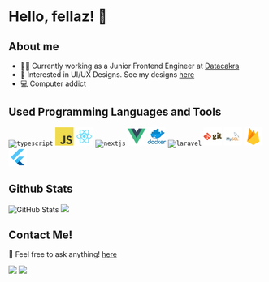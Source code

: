 # Hello, fellaz! 👋

## About me <br />
- 👨‍💻 Currently working as a Junior Frontend Engineer at [Datacakra](https://datacakra.com/)
- :art: Interested in UI/UX Designs. See my designs [here](https://www.figma.com/file/C7wsMPTHDcaA3Uj9YWTvEk/Dio?node-id=0%3A1)
- :computer: Computer addict  

## Used Programming Languages and Tools <br />
<code><img height="36" alt="typescript" src="https://user-images.githubusercontent.com/62734504/182734407-73f7d487-8886-4f02-9b51-b717fcdf0641.png"></code>
<code><img height="36" alt="javascript" src="https://raw.githubusercontent.com/github/explore/80688e429a7d4ef2fca1e82350fe8e3517d3494d/topics/javascript/javascript.png"></code>
  <code><img height="36" alt="react" src="https://raw.githubusercontent.com/github/explore/80688e429a7d4ef2fca1e82350fe8e3517d3494d/topics/react/react.png"></code>
    <code><img height="36" alt="nextjs" src="https://user-images.githubusercontent.com/62734504/182736385-89baebd2-f0aa-4d04-8c4c-e6837ed282e5.png"></code>
      <code><img height="36" alt="vue" src="https://raw.githubusercontent.com/github/explore/80688e429a7d4ef2fca1e82350fe8e3517d3494d/topics/vue/vue.png"></code>
  <code><img height="36" alt="docker" src="https://raw.githubusercontent.com/github/explore/80688e429a7d4ef2fca1e82350fe8e3517d3494d/topics/docker/docker.png"></code>
  <code><img height="36" alt="laravel" src="https://user-images.githubusercontent.com/62734504/182734805-eef1da72-691f-46f8-86eb-c42b8013108b.png"></code>
  <code><img height="36" alt="git" src="https://raw.githubusercontent.com/github/explore/80688e429a7d4ef2fca1e82350fe8e3517d3494d/topics/git/git.png"></code>
  <code><img height="36" alt="mysql" src="https://raw.githubusercontent.com/github/explore/80688e429a7d4ef2fca1e82350fe8e3517d3494d/topics/mysql/mysql.png"></code>
  <code><img height="36" alt="firebase" src="https://raw.githubusercontent.com/github/explore/80688e429a7d4ef2fca1e82350fe8e3517d3494d/topics/firebase/firebase.png"></code>
  <code><img height="36" alt="flutter" src="https://raw.githubusercontent.com/github/explore/80688e429a7d4ef2fca1e82350fe8e3517d3494d/topics/flutter/flutter.png"></code>

## Github Stats <br />
<img src="https://github-readme-stats.vercel.app/api?username=yeremiadio&amp;show_icons=true&count_private=true" alt="GitHub Stats">
<a href="https://github.com/yeremiadio">
  <img height="162px" src="https://github-readme-stats.vercel.app/api/top-langs/?username=yeremiadio&langs_count=6&layout=compact&hide_border=true&border_radius=15&line_height=24&card_width=380&count_private=true" /></a>
  
## Contact Me! <br />
💬 Feel free to ask anything! [here](https://instagram.com/yeremia.dio)
<p><a href="https://www.linkedin.com/in/yeremiadio/" target="_blank"><img src="https://img.shields.io/badge/linkedin-%230077B5.svg?&style=for-the-badge&logo=linkedin&logoColor=white" height=25></a> <a href="https://www.instagram.com/yeremiadio/" target="_blank"><img src="https://img.shields.io/badge/instagram-%23E4405F.svg?&style=for-the-badge&logo=instagram&logoColor=white" height=25></a> </p>
